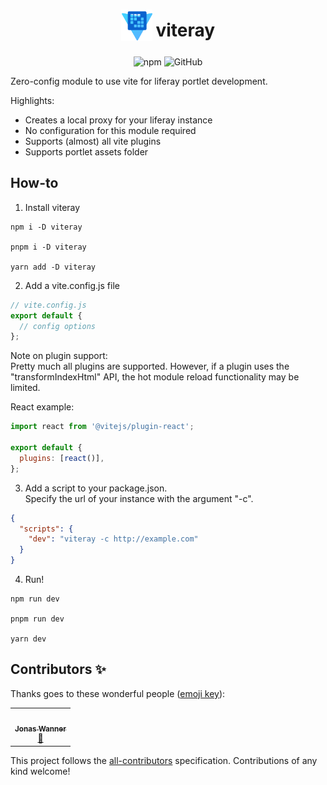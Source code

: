 <h1 align='center'>
<sub>
  <img src="assets/logo.svg" height="50" width="50" />
</sub>
viteray
</h1>
<p align='center'>
  <img alt="npm" src="https://img.shields.io/npm/v/viteray?style=for-the-badge">
  <img alt="GitHub" src="https://img.shields.io/github/license/mauriceoegerli/viteray?style=for-the-badge">
</p>

Zero-config module to use vite for liferay portlet development.

Highlights:

- Creates a local proxy for your liferay instance
- No configuration for this module required
- Supports (almost) all vite plugins
- Supports portlet assets folder

## How-to

1. Install viteray

```shell
npm i -D viteray

pnpm i -D viteray

yarn add -D viteray
```

2. Add a vite.config.js file

```javascript
// vite.config.js
export default {
  // config options
};
```

Note on plugin support:  
Pretty much all plugins are supported. However, if a plugin uses the "transformIndexHtml" API, the hot module reload
functionality may be limited.

React example:

```javascript
import react from '@vitejs/plugin-react';

export default {
  plugins: [react()],
};
```

3. Add a script to your package.json.  
   Specify the url of your instance with the argument "-c".

```json
{
  "scripts": {
    "dev": "viteray -c http://example.com"
  }
}
```

4. Run!
```shell
npm run dev

pnpm run dev

yarn dev
```

## Contributors ✨

Thanks goes to these wonderful people ([emoji key](https://allcontributors.org/docs/en/emoji-key)):

<!-- ALL-CONTRIBUTORS-LIST:START - Do not remove or modify this section -->
<!-- prettier-ignore-start -->
<!-- markdownlint-disable -->
<table>
  <tr>
    <td align="center"><a href="https://wanner.work"><img src="https://avatars.githubusercontent.com/u/38656104?v=4?s=100" width="100px;" alt=""/><br /><sub><b>Jonas Wanner</b></sub></a><br /><a href="#ideas-jwanner83" title="Ideas, Planning, & Feedback">🤔</a></td>
  </tr>
</table>

<!-- markdownlint-restore -->
<!-- prettier-ignore-end -->

<!-- ALL-CONTRIBUTORS-LIST:END -->

This project follows the [all-contributors](https://github.com/all-contributors/all-contributors) specification. Contributions of any kind welcome!
